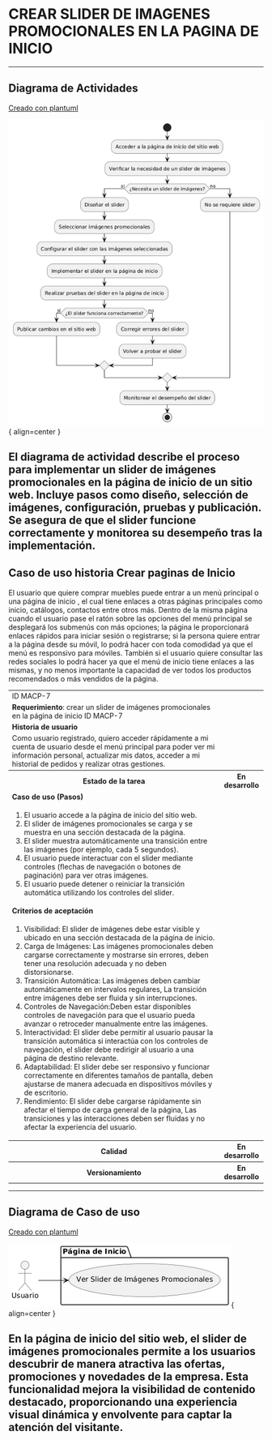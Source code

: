 # CREAR SLIDER DE IMAGENES PROMOCIONALES EN LA PAGINA DE INICIO 

------
## Diagrama de Actividades
[Creado con plantuml](https://plantuml.com/es/)

![Image title](./assets/images/macp7.png){ align=center }

El diagrama de actividad describe el proceso para implementar un slider de imágenes promocionales en la página de inicio de un sitio web. Incluye pasos como diseño, selección de imágenes, configuración, pruebas y publicación. Se asegura de que el slider funcione correctamente y monitorea su desempeño tras la implementación.
---
###

## Caso de uso historia Crear paginas de Inicio 
El usuario que quiere comprar muebles puede entrar a un menú principal o una página de inicio , el cual tiene enlaces a otras  páginas principales como inicio, catálogos, contactos entre otros más. Dentro de la misma página cuando el usuario pase el ratón sobre las opciones del menú principal se desplegará los submenús con más opciones; la página le proporcionará enlaces rápidos para iniciar sesión o registrarse; si la persona quiere entrar a la página desde su móvil, lo podrá hacer con toda comodidad ya que el menú es responsivo para móviles. También si el usuario quiere consultar las redes sociales lo podrá hacer ya que el menú de inicio tiene enlaces  a las mismas, y no menos importante la capacidad de ver todos los productos recomendados o más vendidos de la página.

<table id="customers">
  <tr class="idtext principal">
    <td>ID MACP-7</td>
  </tr>
  <tr class="single text">
    <td><strong>Requerimiento</strong>: crear un slider de imágenes promocionales en la página de inicio ID MACP-7</td>
  </tr>
  <tr class="single gray">
    <td><strong>Historia de usuario</strong></td>
  </tr>
  <tr class="single text">
    <td>Como usuario registrado, quiero acceder rápidamente a mi cuenta de usuario desde el menú principal para poder ver mi información personal, actualizar mis datos, acceder a mi historial de pedidos y realizar otras gestiones.</td>
  </tr>
  <tr class="duo">
    <th class="gray"><strong>Estado de la tarea</strong></th>
    <th>En desarrollo</th>
  </tr>
  <tr class="single gray">
    <td><strong>Caso de uso (Pasos)</strong></td>
  </tr>
  <tr class="single text">
    <td>
        <ol>
            <li> El usuario accede a la página de inicio del sitio web.</li>
            <li> El slider de imágenes promocionales se carga y se muestra en una sección destacada de la página.</li>
            <li> El slider muestra automáticamente una transición entre las imágenes (por ejemplo, cada 5 segundos).</li>
            <li> El usuario puede interactuar con el slider mediante controles (flechas de navegación o botones de paginación) para ver otras imágenes.</li>
             <li> El usuario puede detener o reiniciar la transición automática utilizando los controles del slider.</li>
        </ol>
    </td>
  </tr>
  <tr class="single gray">
    <td><strong>Criterios de aceptación</strong></td>
  </tr>
  <tr class="single text">
    <td>
        <ol>
               <li> Visibilidad: El slider de imágenes debe estar visible y ubicado en una sección destacada de la página de inicio.</li>
<li>Carga de Imágenes: Las imágenes promocionales deben cargarse correctamente y mostrarse sin errores, deben tener una resolución adecuada y no deben distorsionarse.</li>
<li>Transición Automática: Las imágenes deben cambiar automáticamente en intervalos regulares, La transición entre imágenes debe ser fluida y sin interrupciones.</li>
<li>Controles de Navegación:Deben estar disponibles controles de navegación para que el usuario pueda avanzar o retroceder manualmente entre las imágenes.</li>
<li>Interactividad: El slider debe permitir al usuario pausar la transición automática si interactúa con los controles de navegación, el slider debe redirigir al usuario a una página de destino relevante.</li>
<li>Adaptabilidad: El slider debe ser responsivo y funcionar correctamente en diferentes tamaños de pantalla, deben ajustarse de manera adecuada en dispositivos móviles y de escritorio.</li>
<li>Rendimiento: El slider debe cargarse rápidamente sin afectar el tiempo de carga general de la página, Las transiciones y las interacciones deben ser fluidas y no afectar la experiencia del usuario.</li>
        </ol>
    </td>
  </tr>
 <tr class="duo">
    <th class="gray"><strong>Calidad</strong></th>
    <th>En desarrollo</th>
  </tr>
  <tr class="duo">
    <th class="gray"><strong>Versionamiento</strong></th>
    <th>En desarrollo</th>
  </tr>
</table>



---
## Diagrama de Caso de uso
[Creado con plantuml](https://plantuml.com/es/)

![Image title](./assets/images/DIAGRAMAS%20DE%20CASO%20DE%20USO/CASO7.png){ align=center }

En la página de inicio del sitio web, el slider de imágenes promocionales permite a los usuarios descubrir de manera atractiva las ofertas, promociones y novedades de la empresa. Esta funcionalidad mejora la visibilidad de contenido destacado, proporcionando una experiencia visual dinámica y envolvente para captar la atención del visitante.
---
